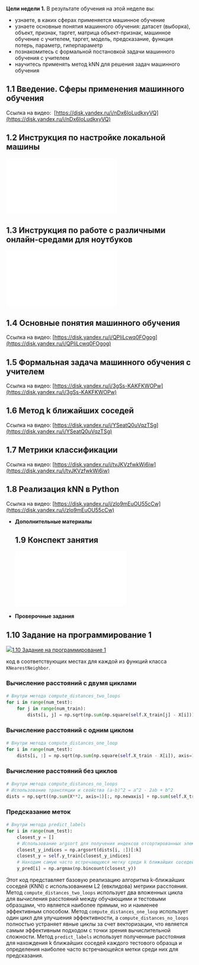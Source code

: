 **Цели недели 1.**
   В результате обучения на этой неделе вы: 

- узнаете, в каких сферах применяется машинное обучение
- узнаете основные понятия машинного обучения: датасет (выборка), объект, признак, таргет, матрица объект-признак, машинное обучение с учителем, таргет, модель, предсказание, функция потерь, параметр, гиперпараметр
- познакомитесь с формальной постановкой задачи машинного обучения с учителем
- научитесь применять метод kNN для решения задач машинного обучения

## 1.1 Введение. Сферы применения машинного обучения

Ссылка на видео: 
[https://disk.yandex.ru/i/nDx6IoLudkxyVQ](https://disk.yandex.ru/i/nDx6IoLudkxyVQ)

## 1.2 Инструкция по настройке локальной машины

![](assets/1.2.Инструкция%20по%20настройке%20локальной%20машины.pdf)

## 1.3 Инструкция по работе с различными онлайн-средами для ноутбуков

![](assets/1.3.Инструкция%20по%20работе%20с%20различными%20онлайн-средами%20для%20ноутбуков.pdf)


## 1.4 Основные понятия машинного обучения

Ссылка на видео: [https://disk.yandex.ru/i/QPIiLcwq0FOgog](https://disk.yandex.ru/i/QPIiLcwq0FOgog)  

## 1.5 Формальная задача машинного обучения с учителем

Ссылка на видео: [https://disk.yandex.ru/i/3gSs-KAKFKWOPw](https://disk.yandex.ru/i/3gSs-KAKFKWOPw)  

## 1.6 Метод k ближайших соседей

Ссылка на видео: [https://disk.yandex.ru/i/YSeatQ0uVqzTSg](https://disk.yandex.ru/i/YSeatQ0uVqzTSg)  

## 1.7 Метрики классификации

Ссылка на видео: [https://disk.yandex.ru/i/tvJKVzfwkWi6iw](https://disk.yandex.ru/i/tvJKVzfwkWi6iw)  

## 1.8 Реализация kNN в Python
Ссылка на видео: [https://disk.yandex.ru/i/zlo9mEuOU55cCw](https://disk.yandex.ru/i/zlo9mEuOU55cCw)  

- **Дополнительные материалы**
  ## 1.9 Конспект занятия
  
  ![](assets/1.9.Конспект%20(Модуль%204%20Неделя%201).pdf)  
  
- **Проверочные задания**

## 1.10 Задание на программирование 1

[![](https://lms.mipt.ru/theme/image.php/boost/assign/1707999229/icon)1.10 Задание на программирование 1](https://lms.mipt.ru/mod/assign/view.php?id=142633)

код в соответствующих местах для каждой из функций класса `KNearestNeighbor`.

### Вычисление расстояний с двумя циклами

```python
# Внутри метода compute_distances_two_loops
for i in range(num_test):
    for j in range(num_train):
        dists[i, j] = np.sqrt(np.sum(np.square(self.X_train[j] - X[i])))

```

### Вычисление расстояний с одним циклом

```python
# Внутри метода compute_distances_one_loop
for i in range(num_test):
    dists[i, :] = np.sqrt(np.sum(np.square(self.X_train - X[i]), axis=1))
```

### Вычисление расстояний без циклов

```python
# Внутри метода compute_distances_no_loops
# Использование трансляции и свойства (a-b)^2 = a^2 - 2ab + b^2
dists = np.sqrt((np.sum(X**2, axis=1)[:, np.newaxis] + np.sum(self.X_train**2, axis=1)) - 2 * np.dot(X, self.X_train.T))

```

### Предсказание меток

```python
# Внутри метода predict_labels
for i in range(num_test):
    closest_y = []
    # Использование argsort для получения индексов отсортированных элементов
    closest_y_indices = np.argsort(dists[i, :])[:k]
    closest_y = self.y_train[closest_y_indices]
    # Находим самую часто встречающуюся метку среди k ближайших соседей
    y_pred[i] = np.argmax(np.bincount(closest_y))

```

Этот код представляет базовую реализацию алгоритма k-ближайших соседей (KNN) с использованием L2 (евклидова) метрики расстояния. Метод `compute_distances_two_loops` использует два вложенных цикла для вычисления расстояний между обучающими и тестовыми образцами, что является наиболее прямым, но и наименее эффективным способом. Метод `compute_distances_one_loop` использует один цикл для улучшения эффективности, а `compute_distances_no_loops` полностью устраняет явные циклы за счет векторизации, что является самым эффективным подходом с точки зрения вычислительной сложности. Метод `predict_labels` использует полученные расстояния для нахождения k ближайших соседей каждого тестового образца и определения наиболее часто встречающейся метки среди них для предсказания.

